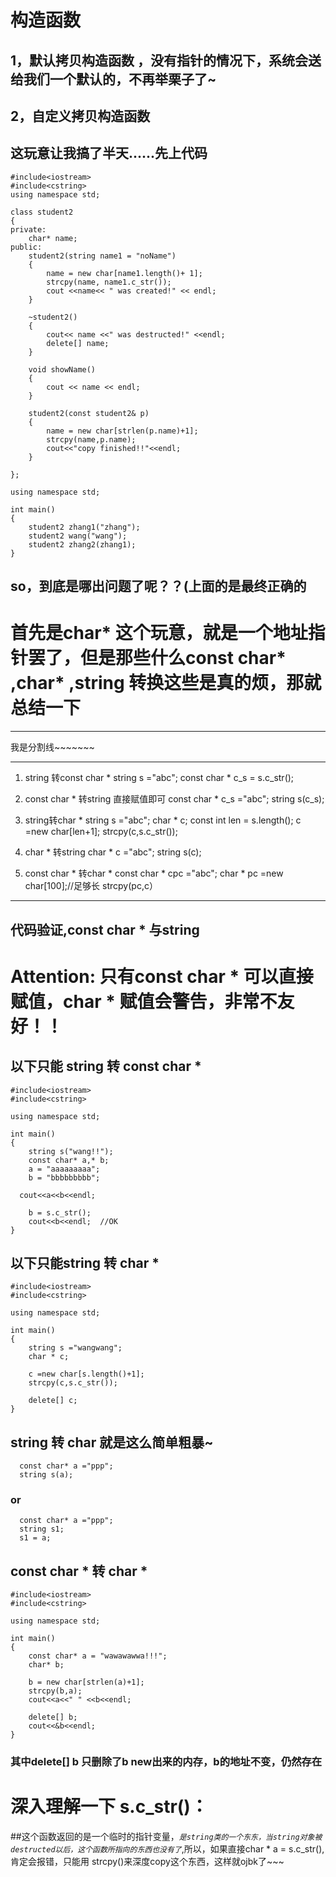 # 构造函数

## 1，默认拷贝构造函数 ，没有指针的情况下，系统会送给我们一个默认的，不再举栗子了~
## 2，自定义拷贝构造函数

## 这玩意让我搞了半天......先上代码
```
#include<iostream>
#include<cstring>
using namespace std;

class student2
{
private:
	char* name;
public:
	student2(string name1 = "noName")
	{
		name = new char[name1.length()+ 1];
		strcpy(name, name1.c_str());
		cout <<name<< " was created!" << endl;
	}

	~student2()
	{
		cout<< name <<" was destructed!" <<endl;
		delete[] name;
	}

	void showName()
	{
		cout << name << endl;
	}

	student2(const student2& p)
	{
		name = new char[strlen(p.name)+1];
		strcpy(name,p.name);
		cout<<"copy finished!!"<<endl;
	}

};

using namespace std;

int main()
{
	student2 zhang1("zhang");
	student2 wang("wang");
	student2 zhang2(zhang1);
}
```
## so，到底是哪出问题了呢？？(上面的是最终正确的

# 首先是char* 这个玩意，就是一个地址指针罢了，但是那些什么const char* ,char* ,string 转换这些是真的烦，那就总结一下
---
我是分割线~~~~~~~
***
1. string 转const char *
string s ="abc";
const char * c_s = s.c_str();

2. const char * 转string
   直接赋值即可
const char * c_s ="abc";
string s(c_s);

 3. string转char *
string s ="abc";
char * c;
const int len = s.length();
c =new char[len+1];
strcpy(c,s.c_str());

 4. char * 转string
char * c ="abc";
string s(c);

 5. const char * 转char *
const char * cpc ="abc";
char * pc =new char[100];//足够长
strcpy(pc,c）

***
## 代码验证,const char * 与string
# Attention: 只有const char * 可以直接赋值，char * 赋值会警告，非常不友好！！
## 以下只能 string 转 const char *
```
#include<iostream>
#include<cstring>

using namespace std;

int main()
{
	string s("wang!!");
	const char* a,* b;
	a = "aaaaaaaaa";
	b = "bbbbbbbbb";

  cout<<a<<b<<endl;

	b = s.c_str();
	cout<<b<<endl;  //OK
}

```

## 以下只能string 转 char *
```
#include<iostream>
#include<cstring>

using namespace std;

int main()
{
	string s ="wangwang";
	char * c;

	c =new char[s.length()+1];
	strcpy(c,s.c_str());

	delete[] c;
}
```
## string 转 char 就是这么简单粗暴~
```
  const char* a ="ppp";
  string s(a);
```
### or
```
  const char* a ="ppp";
  string s1;
  s1 = a;
```
## const char * 转 char *
```
#include<iostream>
#include<cstring>

using namespace std;

int main()
{
	const char* a = "wawawawwa!!!";
	char* b;

	b = new char[strlen(a)+1];
	strcpy(b,a);
	cout<<a<<" " <<b<<endl;

	delete[] b;
	cout<<&b<<endl;
}
```
### 其中delete[] b 只删除了b new出来的内存，b的地址不变，仍然存在

# 深入理解一下 s.c_str()：
##这个函数返回的是一个临时的指针变量，*`是string类的一个东东，当string对象被destructed以后，这个函数所指向的东西也没有了`*,所以，如果直接char * a = s.c_str(),肯定会报错，只能用 strcpy()来深度copy这个东西，这样就ojbk了~~~
